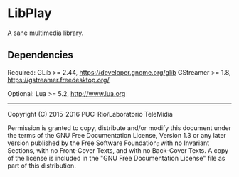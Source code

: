 # LibPlay

A sane multimedia library.

Dependencies
------------

Required:
GLib >= 2.44, https://developer.gnome.org/glib
GStreamer >= 1.8, https://gstreamer.freedesktop.org/

Optional:
Lua >= 5.2, http://www.lua.org

---
Copyright (C) 2015-2016 PUC-Rio/Laboratorio TeleMidia

Permission is granted to copy, distribute and/or modify this document under
the terms of the GNU Free Documentation License, Version 1.3 or any later
version published by the Free Software Foundation; with no Invariant
Sections, with no Front-Cover Texts, and with no Back-Cover Texts.  A copy
of the license is included in the "GNU Free Documentation License" file as
part of this distribution.
